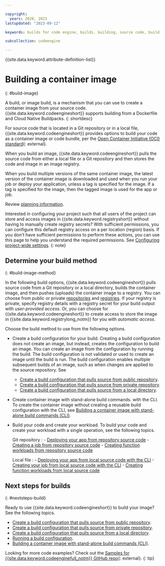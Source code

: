 ```yaml
---

copyright:
  years: 2020, 2023
lastupdated: "2023-09-12"

keywords: builds for code engine, builds, building, source code, build run, application image builds for code engine, job image builds for code engine, container image builds with code engine, registry secret, registry access secret

subcollection: codeengine

---
```


{{site.data.keyword.attribute-definition-list}}


# Building a container image
{: #build-image}

A build, or image build, is a mechanism that you can use to create a container image from your source code. {{site.data.keyword.codeengineshort}} supports building from a Dockerfile and Cloud Native Buildpacks.
{: shortdesc}

For source code that is located in a Git repository or in a local file, {{site.data.keyword.codeengineshort}} provides options to build your code as a container image or code bundle, per the [Open Container Initiative (OCI) standard](https://opencontainers.org/){: external}. 

When you build an image, {{site.data.keyword.codeengineshort}} pulls the source code from either a local file or a Git repository and then stores the code and image in an image registry.

When you build multiple versions of the same container image, the latest version of the container image is downloaded and used when you run your job or deploy your application, unless a tag is specified for the image. If a tag is specified for the image, then the tagged image is used for the app or job. 

Review [planning information](/docs/codeengine?topic=codeengine-plan-build). 

Interested in configuring your project such that all users of the project can store and access images in {{site.data.keyword.registryshort}} without having to manually create registry secrets? With sufficient permissions, you can configure this default registry access on a per location (region) basis. If you don't have sufficient permissions to perform these actions, you can use this page to help you understand the required permissions. See [Configuring project-wide settings](/docs/codeengine?topic=codeengine-project-integrations). 
{: note}

## Determine your build method
{: #build-image-method}

In the following build options, {{site.data.keyword.codeengineshort}} pulls source code from a Git repository or a local directory, builds the container image, and then pushes (uploads) the container image to a registry. You can choose from public or private [repositories](/docs/codeengine?topic=codeengine-code-repositories) and [registries](/docs/codeengine?topic=codeengine-add-registry). If your registry is private, specify registry details with a registry secret for your build output with *user-provided access*. Or, you can choose for {{site.data.keyword.codeengineshort}} to create access to store the image in {{site.data.keyword.registrylong_notm}} for you with *automatic access*. 

Choose the build method to use from the following options. 

* Create a build configuration for your build. Creating a build configuration does not create an image, but instead, creates the configuration to build an image. You can create an image from the configuration by running the build. The build configuration is not validated or used to create an image until the build is run. The build configuration enables multiple subsequent builds of an image, such as when changes are applied to the source repository. See 
     * [Create a build configuration that pulls source from public repository](/docs/codeengine?topic=codeengine-build-create-config1).
     * [Create a build configuration that pulls source from private repository](/docs/codeengine?topic=codeengine-build-config-gitrepo).
     * [Create a build configuration that pulls source from a local directory](/docs/codeengine?topic=codeengine-build-config-local).

* Create container image with stand-alone build commands.  with the CLI. To create the container image without creating a reusable build configuration with the CLI, see [Building a container image with stand-alone build commands (CLI)](/docs/codeengine?topic=codeengine-build-standalone).

* Build your code and create your workload. To build your code and create your workload with a single operation, see the following topics.

     Git repository
     :    - [Deploying your app from repository source code](/docs/codeengine?topic=codeengine-app-source-code)
          - [Creating a job from repository source code](/docs/codeengine?topic=codeengine-run-job-source-code)
          - [Creating function workloads from repository source code](/docs/codeengine?topic=codeengine-fun-create-repo)

     Local file
     :    - [Deploying your app from local source code with the CLI](/docs/codeengine?topic=codeengine-app-local-source-code)
          - [Creating your job from local source code with the CLI](/docs/codeengine?topic=codeengine-job-local-source-code)
          - [Creating function workloads from local source code](/docs/codeengine?topic=codeengine-fun-create-local)


## Next steps for builds
{: #nextsteps-build}

Ready to use {{site.data.keyword.codeengineshort}} to build your image? See the following topics.

* [Create a build configuration that pulls source from public repository](/docs/codeengine?topic=codeengine-build-create-config1).
* [Create a build configuration that pulls source from private repository](/docs/codeengine?topic=codeengine-build-config-gitrepo).
* [Create a build configuration that pulls source from a local directory](/docs/codeengine?topic=codeengine-build-config-local).
* [Running a build configuration](/docs/codeengine?topic=codeengine-build-run).
* [Building a container image with stand-alone build commands (CLI)](/docs/codeengine?topic=codeengine-build-standalone).


Looking for more code examples? Check out the [Samples for {{site.data.keyword.codeenginefull_notm}} GitHub repo](https://github.com/IBM/CodeEngine){: external}.
{: tip}


